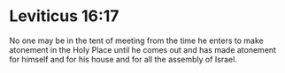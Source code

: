 # Leviticus 16:17

No one may be in the tent of meeting from the time he enters to make atonement in the Holy Place until he comes out and has made atonement for himself and for his house and for all the assembly of Israel.
